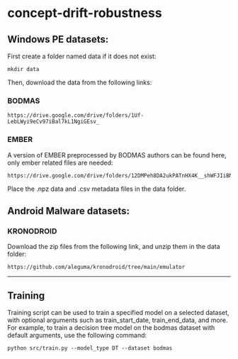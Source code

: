 # concept-drift-robustness

## Windows PE datasets:

First create a folder named data if it does not exist: 

```
mkdir data
```

Then, download the data from the following links:

### BODMAS
```
https://drive.google.com/drive/folders/1Uf-LebLWyi9eCv97iBal7kL1NgiGEsv_
```

### EMBER
A version of EMBER preprocessed by BODMAS authors can be found here, only ember related files are needed:

```
https://drive.google.com/drive/folders/12DMPeh8DA2ukPATnHX4K__shWFJIiBN5
```

Place the .npz data and .csv metadata files in the data folder.

## Android Malware datasets:

### KRONODROID 

Download the zip files from the following link, and unzip them in the data folder: 

```
https://github.com/aleguma/kronodroid/tree/main/emulator
```

---
## Training

Training script can be used to train a specified model on a selected dataset, with optional arguments such as train_start_date, train_end_data, and more. For example, to train a decision tree model on the bodmas dataset with default arguments, use the following command:


```
python src/train.py --model_type DT --dataset bodmas 
```
